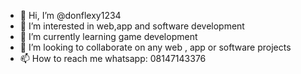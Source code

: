 - 👋 Hi, I’m @donflexy1234
- 👀 I’m interested in web,app and software development
- 🌱 I’m currently learning game development
- 💞️ I’m looking to collaborate on any web , app or software projects
- 📫 How to reach me whatsapp: 08147143376

<!---
donflexy1234/donflexy1234 is a ✨ special ✨ repository because its `README.md` (this file) appears on your GitHub profile.
You can click the Preview link to take a look at your changes.
--->
